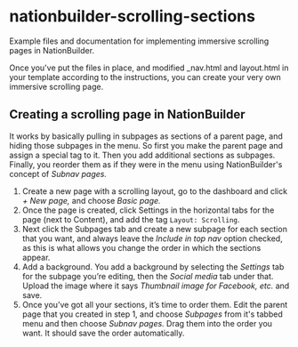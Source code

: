# nationbuilder-scrolling-sections

Example files and documentation for implementing immersive scrolling pages in NationBuilder.

Once you've put the files in place, and modified _nav.html and layout.html in your template according to the instructions, you can create your very own immersive scrolling page.

## Creating a scrolling page in NationBuilder

It works by basically pulling in subpages as sections of a parent page, and hiding those subpages in the menu. So first you make the parent page and assign a special tag to it. Then you add additional sections as subpages. Finally, you reorder them as if they were in the menu using NationBuilder's concept of _Subnav pages._

1. Create a new page with a scrolling layout, go to the dashboard and click _+ New page,_ and choose _Basic page._
2. Once the page is created, click Settings in the horizontal tabs for the page (next to Content), and add the tag `Layout: Scrolling`.
3. Next click the Subpages tab and create a new subpage for each section that you want, and always leave the _Include in top nav_ option checked, as this is what allows you change the order in which the sections appear. 
4. Add a background. You add a background by selecting the _Settings_ tab for the subpage you’re editing, then the _Social media_ tab under that. Upload the image where it says _Thumbnail image for Facebook, etc._ and save.
5. Once you’ve got all your sections, it’s time to order them. Edit the parent page that you created in step 1, and choose _Subpages_ from it's tabbed menu and then choose _Subnav pages._ Drag them into the order you want. It should save the order automatically.
